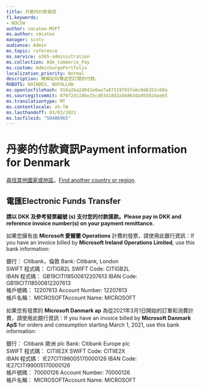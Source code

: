 ```yaml
---
title: 丹麥的付款資訊
f1.keywords:
- NOCSH
author: cmcatee-MSFT
ms.author: cmcatee
manager: scotv
audience: Admin
ms.topic: reference
ms.service: o365-administration
ms.collection: Adm_Commerce_Pay
ms.custom: AdminSurgePortfolio
localization_priority: Normal
description: 瞭解如何傳送您訂閱的付款。
ROBOTS: NOINDEX, NOFOLLOW
ms.openlocfilehash: 916a2ba2d041e0aa7a87319765febc0d6352c68a
ms.sourcegitcommit: 070724118be25cd83418d2a56863da95582dae65
ms.translationtype: MT
ms.contentlocale: zh-TW
ms.lasthandoff: 03/03/2021
ms.locfileid: "50406965"
---
```

# <a name="payment-information-for-denmark"></a><span data-ttu-id="e820b-103">丹麥的付款資訊</span><span class="sxs-lookup"><span data-stu-id="e820b-103">Payment information for Denmark</span></span>

<span data-ttu-id="e820b-104">[尋找其他國家或地區](../billing-and-payments/pay-for-your-subscription.md)。</span><span class="sxs-lookup"><span data-stu-id="e820b-104">[Find another country or region](../billing-and-payments/pay-for-your-subscription.md).</span></span>

## <a name="electronic-funds-transfer"></a><span data-ttu-id="e820b-105">電匯</span><span class="sxs-lookup"><span data-stu-id="e820b-105">Electronic Funds Transfer</span></span>

<span data-ttu-id="e820b-106">**請以 DKK 及參考發票編號 (s) 支付您的付款匯款。**</span><span class="sxs-lookup"><span data-stu-id="e820b-106">**Please pay in DKK and reference invoice number(s) on your payment remittance.**</span></span>

<span data-ttu-id="e820b-107">如果您擁有由 **Microsoft 愛爾蘭 Operations** 計費的發票，請使用此銀行資訊：</span><span class="sxs-lookup"><span data-stu-id="e820b-107">If you have an invoice billed by **Microsoft Ireland Operations Limited**, use this bank information:</span></span>

<span data-ttu-id="e820b-108">銀行： Citibank，倫敦 </span><span class="sxs-lookup"><span data-stu-id="e820b-108">Bank: Citibank, London</span></span>\
<span data-ttu-id="e820b-109">SWIFT 程式碼： CITIGB2L </span><span class="sxs-lookup"><span data-stu-id="e820b-109">SWIFT Code: CITIGB2L</span></span>\
<span data-ttu-id="e820b-110">IBAN 程式碼： GB19CITI18500812207613 </span><span class="sxs-lookup"><span data-stu-id="e820b-110">IBAN Code: GB19CITI18500812207613</span></span>\
<span data-ttu-id="e820b-111">帳戶號碼： 12207613 </span><span class="sxs-lookup"><span data-stu-id="e820b-111">Account Number: 12207613</span></span>\
<span data-ttu-id="e820b-112">帳戶名稱： MICROSOFT</span><span class="sxs-lookup"><span data-stu-id="e820b-112">Account Name: MICROSOFT</span></span>

<span data-ttu-id="e820b-113">如果您有發票的 **Microsoft Danmark ap** 為從2021年3月1日開始的訂單和消費計費，請使用此銀行資訊：</span><span class="sxs-lookup"><span data-stu-id="e820b-113">If you have an invoice billed by **Microsoft Danmark ApS** for orders and consumption starting March 1, 2021, use this bank information:</span></span>

<span data-ttu-id="e820b-114">銀行： Citibank 歐洲 plc </span><span class="sxs-lookup"><span data-stu-id="e820b-114">Bank: Citibank Europe plc</span></span>\
<span data-ttu-id="e820b-115">SWIFT 程式碼： CITIIE2X </span><span class="sxs-lookup"><span data-stu-id="e820b-115">SWIFT Code: CITIIE2X</span></span>\
<span data-ttu-id="e820b-116">IBAN 程式碼： IE27CITI99005170000126 </span><span class="sxs-lookup"><span data-stu-id="e820b-116">IBAN Code: IE27CITI99005170000126</span></span>\
<span data-ttu-id="e820b-117">帳戶號碼： 70000126 </span><span class="sxs-lookup"><span data-stu-id="e820b-117">Account Number: 70000126</span></span>\
<span data-ttu-id="e820b-118">帳戶名稱： MICROSOFT</span><span class="sxs-lookup"><span data-stu-id="e820b-118">Account Name: MICROSOFT</span></span>